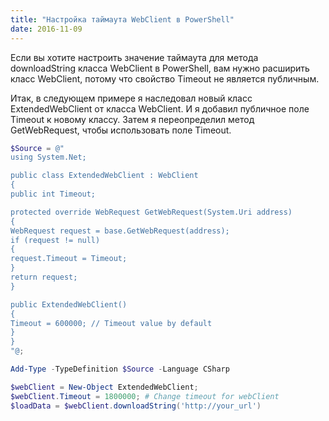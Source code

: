 ```yaml
---
title: "Настройка таймаута WebClient в PowerShell"
date: 2016-11-09
---
```


Если вы хотите настроить значение таймаута для метода downloadString класса WebClient в PowerShell, вам нужно расширить класс WebClient, потому что свойство Timeout не является публичным.

Итак, в следующем примере я наследовал новый класс ExtendedWebClient от класса WebClient. И я добавил публичное поле Timeout к новому классу. Затем я переопределил метод GetWebRequest, чтобы использовать поле Timeout.

```powershell
$Source = @"
using System.Net;

public class ExtendedWebClient : WebClient
{
public int Timeout;

protected override WebRequest GetWebRequest(System.Uri address)
{
WebRequest request = base.GetWebRequest(address);
if (request != null)
{
request.Timeout = Timeout;
}
return request;
}

public ExtendedWebClient()
{
Timeout = 600000; // Timeout value by default
}
}
"@;

Add-Type -TypeDefinition $Source -Language CSharp

$webClient = New-Object ExtendedWebClient;
$webClient.Timeout = 1800000; # Change timeout for webClient
$loadData = $webClient.downloadString('http://your_url')
```
